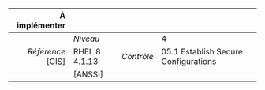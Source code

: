
|           À implémenter    |    |    |    |
|----------------:|:---|---:|:---|
|                 |*Niveau*|| 4 |
|*Référence* [CIS]| RHEL 8 4.1.13 |*Contrôle*| 05.1 Establish Secure Configurations |
|                 |[ANSSI] ||  |

